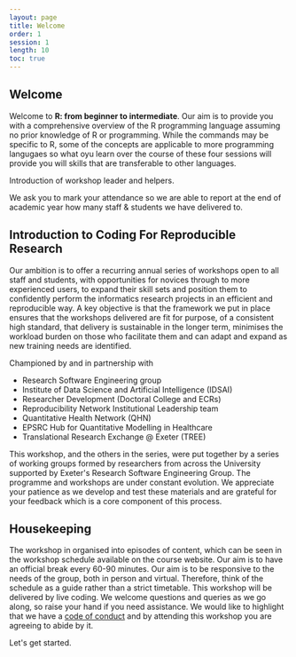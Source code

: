 ```yaml
---
layout: page
title: Welcome
order: 1
session: 1
length: 10
toc: true
---
```



## Welcome

Welcome to **R: from beginner to intermediate**. Our aim is to provide you with a comprehensive overview of the R programming language assuming no prior knowledge of R or programming. While the commands may be specific to R, some of the concepts are applicable to more programming langugaes so what oyu learn over the course of these four sessions will provide you will skills that are transferable to other languages. 

Introduction of workshop leader and helpers.

We ask you to mark your attendance so we are able to report at the end of academic year how many staff & students we have delivered to. 

## Introduction to Coding For Reproducible Research

Our ambition is to offer a recurring annual series of workshops open to all staff and students, with opportunities for novices through to more experienced users, to expand their skill sets and position them to confidently perform the informatics research projects in an efficient and reproducible way. A key objective is that the framework we put in place ensures that the workshops delivered are fit for purpose, of a consistent high standard, that delivery is sustainable in the longer term, minimises the workload burden on those who facilitate them and can adapt and expand as new training needs are identified.

Championed by and in partnership with

- Research Software Engineering group
- Institute of Data Science and Artificial Intelligence (IDSAI)
- Researcher Development (Doctoral College and ECRs)
- Reproducibility Network Institutional Leadership team
- Quantitative Health Network (QHN) 
- EPSRC Hub for Quantitative Modelling in Healthcare
- Translational Research Exchange @ Exeter (TREE)


This workshop, and the others in the series, were put together by a series of working groups formed by researchers from across the University supported by Exeter's Research Software Engineering Group. The programme and workshops are under constant evolution. We appreciate your patience as we develop and test these materials and are grateful for your feedback which is a core component of this process. 


## Housekeeping

The workshop in organised into episodes of content, which can be seen in the workshop schedule available on the course website. Our aim is to have an official break every 60-90 minutes. Our aim is to be responsive to the needs of the group, both in person and virtual. Therefore, think of the schedule as a guide rather than a strict timetable. This workshop will be delivered by live coding. We welcome questions and queries as we go along, so raise your hand if you need assistance. We would like to highlight that we have a [code of conduct](https://uniexeterrse.github.io/intro-to-r/code.html) and by attending this workshop you are agreeing to abide by it. 

Let's get started.
